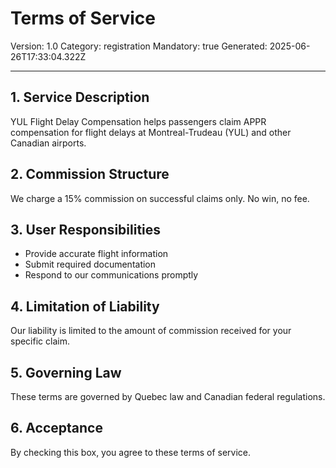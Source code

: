 # Terms of Service
Version: 1.0
Category: registration
Mandatory: true
Generated: 2025-06-26T17:33:04.322Z

---

## 1. Service Description
YUL Flight Delay Compensation helps passengers claim APPR compensation for flight delays at Montreal-Trudeau (YUL) and other Canadian airports.

## 2. Commission Structure
We charge a 15% commission on successful claims only. No win, no fee.

## 3. User Responsibilities
- Provide accurate flight information
- Submit required documentation
- Respond to our communications promptly

## 4. Limitation of Liability
Our liability is limited to the amount of commission received for your specific claim.

## 5. Governing Law
These terms are governed by Quebec law and Canadian federal regulations.

## 6. Acceptance
By checking this box, you agree to these terms of service.